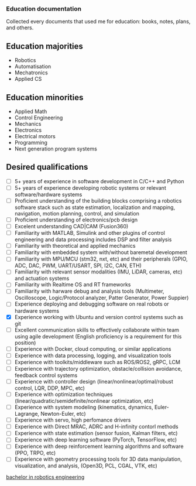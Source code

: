 ### Education documentation

Collected every documents that used me for education: books, notes, plans, and others.

## Education majorities

 - Robotics
 - Automatisation
 - Mechatronics
 - Applied CS

## Education minorities

 - Applied Math
 - Control Engineering
 - Mechanics
 - Electronics
 - Electrical motors
 - Programming
 - Next generation program systems

## Desired qualifications
 - [ ] 5+ years of experience in software development in C/C++ and Python
 - [ ] 5+ years of experience developing robotic systems or relevant software/hardware systems
 - [ ] Proficient understanding of the building blocks comprising a robotics software stack such as state estimation, localization and mapping, navigation, motion planning, control, and simulation
 - [ ] Proficient understanding of electronics/pcb design
 - [ ] Excelent understanding CAD|CAM (Fusion360)
 - [ ] Familiarity with MATLAB, Simulink and other plugins of control engineering and data processing includes DSP and filter analysis
 - [ ] Familiarity with theoretical and applied mechanics
 - [ ] Familiarity with embedded system with/without baremetal development
 - [ ] Familiarity with MPU/MCU (stm32, nxt, etc) and their peripherals (GPIO, ADC, DAC, PWM, UART/USART, SPI, I2C, CAN, ETH)
 - [ ] Familiarity with relevant sensor modalities (IMU, LiDAR, cameras, etc) and actuation systems
 - [ ] Familiarity with Realtime OS and RT frameworks
 - [ ] Familiarity with harware debug and analysis tools (Multimeter, Oscilloscope, Logic/Protocol analyzer, Patter Generator, Power Suppier)
 - [ ] Experience deploying and debugging software on real robots or hardware systems
 - [x] Experience working with Ubuntu and version control systems such as git
 - [ ] Excellent communication skills to effectively collaborate within team using agile development (English proficiency is a requirement for this position)
 - [ ] Experience with Docker, cloud computing, or similar applications
 - [ ] Experience with data processing, logging, and visualization tools
 - [ ] Experience with toolkits/middleware such as ROS/ROS2, gRPC, LCM
 - [ ] Experience with trajectory optimization, obstacle/collision avoidance, feedback control systems
 - [ ] Experience with controller design (linear/nonlinear/optimal/robust control, LQR, DDP, MPC, etc)
 - [ ] Experience with optimization techniques (linear/quadratic/semidefinite/nonlinear optimization, etc)
 - [ ] Experience with system modeling (kinematics, dynamics, Euler-Lagrange, Newton-Euler, etc)
 - [ ] Experience with servo, high perfomance drivers
 - [ ] Experience with Direct MRAC, ADRC and H-infinity contorl methods
 - [ ] Experience with state estimation (sensor fusion, Kalman filters, etc)
 - [ ] Experience with deep learning software (PyTorch, TensorFlow, etc)
 - [ ] Experience with deep reinforcement learning algorithms and software (PPO, TRPO, etc)
 - [ ] Experience with geometry processing tools for 3D data manipulation, visualization, and analysis, (Open3D, PCL, CGAL, VTK, etc)

[bachelor in robotics engineering](bs_robotics/README.md)